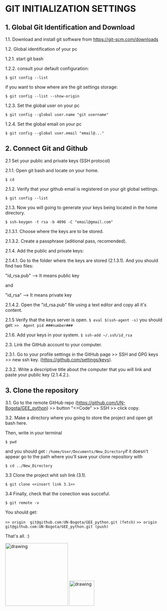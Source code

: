 # GIT INITIALIZATION SETTINGS

## 1.  Global Git Identification and Download

1.1. Download and install git software from https://git-scm.com/downloads

1.2. Global identification of your pc

1.2.1. start git bash

1.2.2. consult your default configuration:

`$ git config --list`

if you want to show where are the git settings storage:

`$ git config --list --show-origin `

1.2.3. Set the global user on your pc

`$ git config --global user.name "git username"`

1.2.4. Set the global email on your pc

`$ git config --global user.email "email@..."`

## 2. Connect Git and Github

2.1 Set your public and private keys (SSH protocol)

2.1.1. Open git bash and locate on your home.

`$ cd`

2.1.2. Verify that your github email is registered on your git global settings.

`$ git config --list`

2.1.3. Now you will going to generate your keys being located in the home directory.

`$ ssh-keygen -t rsa -b 4096 -C "email@gmail.com"`

2.1.3.1. Choose where the keys are to be stored.

2.1.3.2. Create a passphrase (aditional pass, recomended).

2.1.4. Add the public and private keys:  


2.1.4.1. Go to the folder where the keys are stored (2.1.3.1). And you should find two files:

"id_rsa.pub" --> It means public key 

and 

"id_rsa" --> It means private key

2.1.4.2. Open the "id_rsa.pub" file using a text editor and copy all it's content.

2.1.5 Verify that the keys server is open.
`$ eval $(ssh-agent -s)`
you should get:
`>>  Agent pid ###number###`

2.1.6. Add your keys in your system.
`$ ssh-add ~/.ssh/id_rsa`


2.3. Link the GitHub account to your computer.

2.3.1. Go to your profile settings in the GitHub page >> SSH and GPG keys >> new ssh key. (https://github.com/settings/keys).

2.3.2. Write a descriptive title about the computer that you will link and paste your public key (2.1.4.2.).


## 3. Clone the repository 

3.1. Go to the remote GitHub repo (https://github.com/UN-Bogota/GEE_python) >> button "<>Code" >> SSH >> click copy.

3.2. Make a directory where you going to store the project and open git bash here. 

Then, write in your terminal 

`$ pwd` 

and you should get : `/home/User/Documents/New_Directory`if it doesn't appear go to the path where you'll save your clone repository with

`$ cd ../New_Directory`

3.3 Clone the project whit ssh link (3.1).

`$ git clone <<insert link 3.1>>`

3.4 Finally, check that the conection was succeful.

`$ git remote -v`

You should get:

`>> origin	git@github.com:UN-Bogota/GEE_python.git (fetch)`
`>> origin	git@github.com:UN-Bogota/GEE_python.git (push)`

That's all. :)

<img src="https://pngimg.com/uploads/github/github_PNG15.png" alt="drawing" width="200"/> <img src="https://upload.wikimedia.org/wikipedia/commons/thumb/a/a2/Escudo_de_la_Universidad_Nacional_de_Colombia_%282016%29.svg/598px-Escudo_de_la_Universidad_Nacional_de_Colombia_%282016%29.svg.png" alt="drawing" width="80"/>
